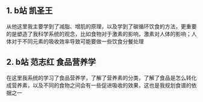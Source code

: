 ## 1. b站 凯圣王
从他这里我主要学到了减脂、增肌的原理，以及学到了碳循环饮食的方法，更重要的是塑造了我科学系统的观念，比如食物对于激素的影响，激素对人体的影响；人体对于不同元素的吸收效率导致可能要做一些饮食分餐处理

## 2. b站 范志红 食品营养学
在这里我系统的学习了食品营养学，了解了营养素的分类，了解了食品是怎么转化成营养素，以及不同的食物之间会有一些促进吸收的效果，这也是我规划食谱的依据之一